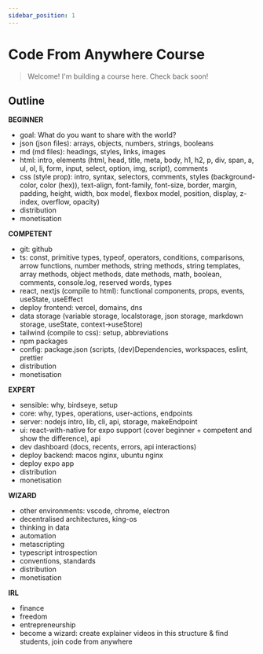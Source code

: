 ```yaml
---
sidebar_position: 1
---
```


# Code From Anywhere Course

> Welcome! I'm building a course here. Check back soon!

## Outline

**BEGINNER**

- goal: What do you want to share with the world?
- json (json files): arrays, objects, numbers, strings, booleans
- md (md files): headings, styles, links, images
- html: intro, elements (html, head, title, meta, body, h1, h2, p, div, span, a, ul, ol, li, form, input, select, option, img, script), comments
- css (style prop): intro, syntax, selectors, comments, styles (background-color, color (hex)), text-align, font-family, font-size, border, margin, padding, height, width, box model, flexbox model, position, display, z-index, overflow, opacity)
- distribution
- monetisation

**COMPETENT**

- git: github
- ts: const, primitive types, typeof, operators, conditions, comparisons, arrow functions, number methods, string methods, string templates, array methods, object methods, date methods, math, boolean, comments, console.log, reserved words, types
- react, nextjs (compile to html): functional components, props, events, useState, useEffect
- deploy frontend: vercel, domains, dns
- data storage (variable storage, localstorage, json storage, markdown storage, useState, context->useStore)
- tailwind (compile to css): setup, abbreviations
- npm packages
- config: package.json (scripts, (dev)Dependencies, workspaces, eslint, prettier
- distribution
- monetisation

**EXPERT**

- sensible: why, birdseye, setup
- core: why, types, operations, user-actions, endpoints
- server: nodejs intro, lib, cli, api, storage, makeEndpoint
- ui: react-with-native for expo support (cover beginner + competent and show the difference), api
- dev dashboard (docs, recents, errors, api interactions)
- deploy backend: macos nginx, ubuntu nginx
- deploy expo app
- distribution
- monetisation

**WIZARD**

- other environments: vscode, chrome, electron
- decentralised architectures, king-os
- thinking in data
- automation
- metascripting
- typescript introspection
- conventions, standards
- distribution
- monetisation

**IRL**

- finance
- freedom
- entrepreneurship
- become a wizard: create explainer videos in this structure & find students, join code from anywhere
